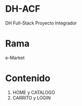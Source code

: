 # DH-ACF
DH Full-Stack Proyecto Integrador

# Rama
e-Market

# Contenido
1. HOME y CATALOGO
2. CARRITO y LOGIN

